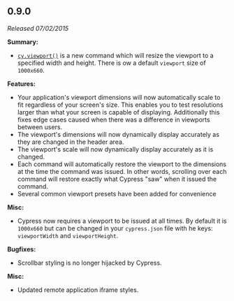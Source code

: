 ## 0.9.0

_Released 07/02/2015_

**Summary:**

- [`cy.viewport()`](/api/commands/viewport) is a new command which will resize
  the viewport to a specified width and height. There is ow a default `viewport`
  size of `1000x660`.

**Features:**

- Your application's viewport dimensions will now automatically scale to fit
  regardless of your screen's size. This enables you to test resolutions larger
  than what your screen is capable of displaying. Additionally this fixes edge
  cases caused when there was a difference in viewports between users.
- The viewport's dimensions will now dynamically display accurately as they are
  changed in the header area.
- The viewport's scale will now dynamically display accurately as it is changed.
- Each command will automatically restore the viewport to the dimensions at the
  time the command was issued. In other words, scrolling over each command will
  restore exactly what Cypress "saw" when it issued the command.
- Several common viewport presets have been added for convenience

**Misc:**

- Cypress now requires a viewport to be issued at all times. By default it is
  `1000x660` but can be changed in your `cypress.json` file with he keys:
  `viewportWidth` and `viewportHeight`.

**Bugfixes:**

- Scrollbar styling is no longer hijacked by Cypress.

**Misc:**

- Updated remote application iframe styles.
